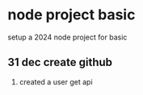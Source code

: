 # node project basic
setup a 2024 node project for basic

## 31 dec create github
1. created a user get api 
